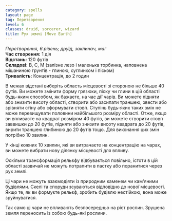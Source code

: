 ```yaml
---
category: spells
layout: page
tag: Перетворення
level: 6
classes: druid, sorcerer, wizard
title: Рух землі [Move Earth]
---
```


_Перетворення, 6 рівень; друїд, заклинач, маг_    
**Час створення:** 1 дія    
**Відстань:** 120 футів    
**Складові:** В, С, М (залізне лезо і маленька торбинка, наповнена мішаниною грунтів - глиною, суглинком і піском)    
**Тривалість:** Концентрація, до 2 годин    

В межах відстані виберіть область місцевості зі стороною не більше 40 футів. Ви можете змінити форму грязюки, піску чи глини в цій області будь-яким способом, як бажаєте, на час дії чарів. Ви можете підняти або знизити висоту області, створити або засипати траншею, звести або зрівняти стіну або сформувати стовп. Ступінь будь-яких таких змін не може перевищувати половини найбільшого розміру області. Отже, якщо ви впливаєте на квадрат розміром 40 футів, ви можете створити стовп заввишки до 20 футів, підняти або знизити висоту квадрата до 20 футів, вирити траншею глибиною до 20 футів тощо. Для виконання цих змін потрібно 10 хвилин.    

У кінці кожних 10 хвилин, які ви витрачаєте на концентрацію на чарах, ви можете вибрати нову ділянку місцевості для впливу.    

Оскільки трансформація рельєфу відбувається повільно, істоти в цій області зазвичай не можуть потрапити в пастку або поранитися через рух землі.    

Ці чари не можуть взаємодіяти із природним каменем чи кам'яними будівлями. Скелі та споруди зсуваються відповідно до нової місцевості. Якщо те, як ви формуєте рельєф, зробить будівлю нестійкою, вона може зруйнуватися.    

Так само ці чари не впливають безпосередньо на ріст рослин. Зрушена земля переносить із собою будь-які рослини.
